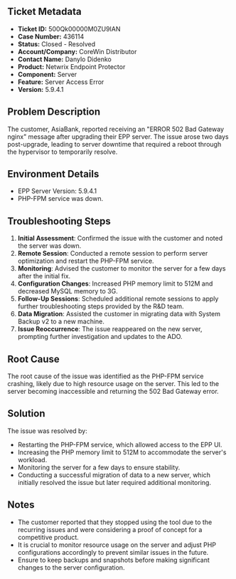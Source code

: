 ## Ticket Metadata
- **Ticket ID:** 500Qk00000M0ZU9IAN
- **Case Number:** 436114
- **Status:** Closed - Resolved
- **Account/Company:** CoreWin Distributor
- **Contact Name:** Danylo Didenko
- **Product:** Netwrix Endpoint Protector
- **Component:** Server
- **Feature:** Server Access Error
- **Version:** 5.9.4.1

## Problem Description
The customer, AsiaBank, reported receiving an "ERROR 502 Bad Gateway nginx" message after upgrading their EPP server. The issue arose two days post-upgrade, leading to server downtime that required a reboot through the hypervisor to temporarily resolve.

## Environment Details
- EPP Server Version: 5.9.4.1
- PHP-FPM service was down.

## Troubleshooting Steps
1. **Initial Assessment**: Confirmed the issue with the customer and noted the server was down.
2. **Remote Session**: Conducted a remote session to perform server optimization and restart the PHP-FPM service.
3. **Monitoring**: Advised the customer to monitor the server for a few days after the initial fix.
4. **Configuration Changes**: Increased PHP memory limit to 512M and decreased MySQL memory to 3G.
5. **Follow-Up Sessions**: Scheduled additional remote sessions to apply further troubleshooting steps provided by the R&D team.
6. **Data Migration**: Assisted the customer in migrating data with System Backup v2 to a new machine.
7. **Issue Reoccurrence**: The issue reappeared on the new server, prompting further investigation and updates to the ADO.

## Root Cause
The root cause of the issue was identified as the PHP-FPM service crashing, likely due to high resource usage on the server. This led to the server becoming inaccessible and returning the 502 Bad Gateway error.

## Solution
The issue was resolved by:
- Restarting the PHP-FPM service, which allowed access to the EPP UI.
- Increasing the PHP memory limit to 512M to accommodate the server's workload.
- Monitoring the server for a few days to ensure stability.
- Conducting a successful migration of data to a new server, which initially resolved the issue but later required additional monitoring.

## Notes
- The customer reported that they stopped using the tool due to the recurring issues and were considering a proof of concept for a competitive product.
- It is crucial to monitor resource usage on the server and adjust PHP configurations accordingly to prevent similar issues in the future.
- Ensure to keep backups and snapshots before making significant changes to the server configuration.